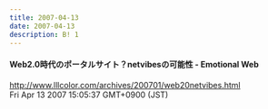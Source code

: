```yaml
---
title: 2007-04-13
date: 2007-04-13
description: B! 1
---
```


####   Web2.0時代のポータルサイト？netvibesの可能性 - Emotional Web
http://www.lllcolor.com/archives/200701/web20netvibes.html<br>
Fri Apr 13 2007 15:05:37 GMT+0900 (JST)<br>


